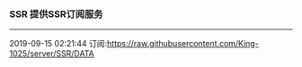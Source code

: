 ### SSR 提供SSR订阅服务
---
2019-09-15 02:21:44 订阅:https://raw.githubusercontent.com/King-1025/server/SSR/DATA
